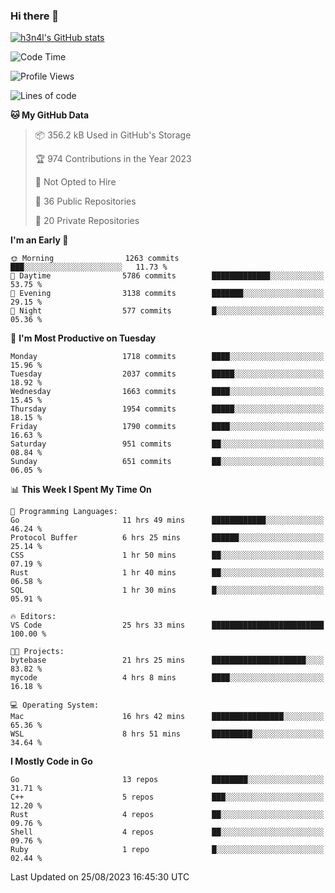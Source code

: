 ### Hi there 👋

[![h3n4l's GitHub stats](https://github-readme-stats.vercel.app/api?username=h3n4l&count_private=true&show_icons=true&theme=radical)](https://github.com/h3n4l/github-readme-stats)

<!--START_SECTION:waka-->
![Code Time](http://img.shields.io/badge/Code%20Time-1%2C530%20hrs%203%20mins-blue)

![Profile Views](http://img.shields.io/badge/Profile%20Views-1-blue)

![Lines of code](https://img.shields.io/badge/From%20Hello%20World%20I%27ve%20Written-3.0%20million%20lines%20of%20code-blue)

**🐱 My GitHub Data** 

> 📦 356.2 kB Used in GitHub's Storage 
 > 
> 🏆 974 Contributions in the Year 2023
 > 
> 🚫 Not Opted to Hire
 > 
> 📜 36 Public Repositories 
 > 
> 🔑 20 Private Repositories 
 > 
**I'm an Early 🐤** 

```text
🌞 Morning                1263 commits        ███░░░░░░░░░░░░░░░░░░░░░░   11.73 % 
🌆 Daytime                5786 commits        █████████████░░░░░░░░░░░░   53.75 % 
🌃 Evening                3138 commits        ███████░░░░░░░░░░░░░░░░░░   29.15 % 
🌙 Night                  577 commits         █░░░░░░░░░░░░░░░░░░░░░░░░   05.36 % 
```
📅 **I'm Most Productive on Tuesday** 

```text
Monday                   1718 commits        ████░░░░░░░░░░░░░░░░░░░░░   15.96 % 
Tuesday                  2037 commits        █████░░░░░░░░░░░░░░░░░░░░   18.92 % 
Wednesday                1663 commits        ████░░░░░░░░░░░░░░░░░░░░░   15.45 % 
Thursday                 1954 commits        █████░░░░░░░░░░░░░░░░░░░░   18.15 % 
Friday                   1790 commits        ████░░░░░░░░░░░░░░░░░░░░░   16.63 % 
Saturday                 951 commits         ██░░░░░░░░░░░░░░░░░░░░░░░   08.84 % 
Sunday                   651 commits         ██░░░░░░░░░░░░░░░░░░░░░░░   06.05 % 
```


📊 **This Week I Spent My Time On** 

```text
💬 Programming Languages: 
Go                       11 hrs 49 mins      ████████████░░░░░░░░░░░░░   46.24 % 
Protocol Buffer          6 hrs 25 mins       ██████░░░░░░░░░░░░░░░░░░░   25.14 % 
CSS                      1 hr 50 mins        ██░░░░░░░░░░░░░░░░░░░░░░░   07.19 % 
Rust                     1 hr 40 mins        ██░░░░░░░░░░░░░░░░░░░░░░░   06.58 % 
SQL                      1 hr 30 mins        █░░░░░░░░░░░░░░░░░░░░░░░░   05.91 % 

🔥 Editors: 
VS Code                  25 hrs 33 mins      █████████████████████████   100.00 % 

🐱‍💻 Projects: 
bytebase                 21 hrs 25 mins      █████████████████████░░░░   83.82 % 
mycode                   4 hrs 8 mins        ████░░░░░░░░░░░░░░░░░░░░░   16.18 % 

💻 Operating System: 
Mac                      16 hrs 42 mins      ████████████████░░░░░░░░░   65.36 % 
WSL                      8 hrs 51 mins       █████████░░░░░░░░░░░░░░░░   34.64 % 
```

**I Mostly Code in Go** 

```text
Go                       13 repos            ████████░░░░░░░░░░░░░░░░░   31.71 % 
C++                      5 repos             ███░░░░░░░░░░░░░░░░░░░░░░   12.20 % 
Rust                     4 repos             ██░░░░░░░░░░░░░░░░░░░░░░░   09.76 % 
Shell                    4 repos             ██░░░░░░░░░░░░░░░░░░░░░░░   09.76 % 
Ruby                     1 repo              █░░░░░░░░░░░░░░░░░░░░░░░░   02.44 % 
```




 Last Updated on 25/08/2023 16:45:30 UTC
<!--END_SECTION:waka-->

